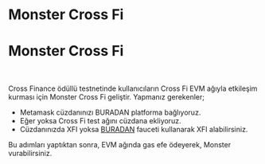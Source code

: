  
# Monster Cross Fi
<h1>Monster Cross Fi</h1>
<p>&nbsp;</p>
<p>Cross Finance ödüllü testnetinde kullanıcıların Cross Fi EVM ağıyla etkileşim kurması için Monster Cross Fi geliştir. Yapmanız gerekenler;</p>
<ul>
    <li>Metamask cüzdanınızı BURADAN platforma bağlıyoruz.</li>
    <li>Eğer yoksa Cross Fi test ağını cüzdana ekliyoruz.</li>
    <li>Cüzdanınızda XFI yoksa <a target="_blank" rel="noopener noreferrer" href="https://testnet-faucet-nft.vercel.app/">BURADAN</a> fauceti kullanarak XFI alabilirsiniz.</li>
</ul>
<p>Bu adımları yaptıktan sonra, EVM ağında gas efe ödeyerek, Monster vurabilirsiniz.&nbsp;</p>
